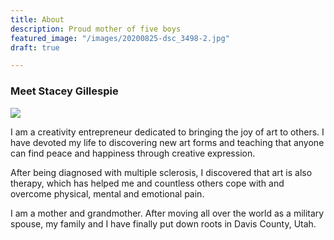 ```yaml
---
title: About
description: Proud mother of five boys
featured_image: "/images/20200825-dsc_3498-2.jpg"
draft: true

---
```

### Meet Stacey Gillespie

![](/images/gillespie-stacey4-27-21-13.jpg)

I am a creativity entrepreneur dedicated to bringing the joy of art to others. I have devoted my life to discovering new art forms and teaching that anyone can find peace and happiness through creative expression.

After being diagnosed with multiple sclerosis, I discovered that art is also therapy, which has helped me and countless others cope with and overcome physical, mental and emotional pain.

I am a mother and grandmother. After moving all over the world as a military spouse, my family and I have finally put down roots in Davis County, Utah.
